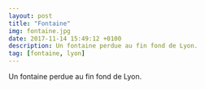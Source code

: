 ```yaml
---
layout: post
title: "Fontaine"
img: fontaine.jpg
date: 2017-11-14 15:49:12 +0100
description: Un fontaine perdue au fin fond de Lyon.
tag: [fontaine, lyon]
---
```


Un fontaine perdue au fin fond de Lyon.
